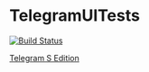 TelegramUITests
===============

[![Build Status](https://travis-ci.org/ilya-murzinov/TelegramUITests.png?branch=master)](https://travis-ci.org/ilya-murzinov/TelegramUITests)

[Telegram S Edition](https://github.com/ex3ndr/telegram)
